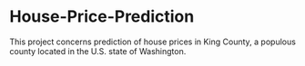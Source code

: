 # House-Price-Prediction
This project concerns prediction of house prices in King County, a populous county located in the U.S. state of Washington.
